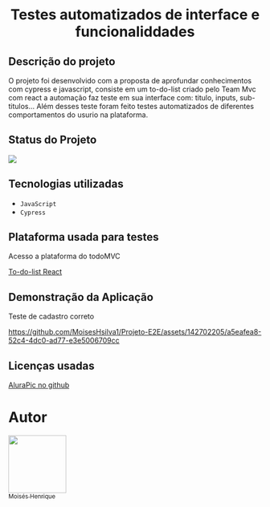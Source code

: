 <h1 align="center"> Testes automatizados de interface e funcionaliddades</h1>

<h2>Descrição do projeto</h2>
<p>O projeto foi desenvolvido com a proposta de aprofundar conhecimentos com cypress e javascript, consiste em um to-do-list criado pelo Team Mvc com react 
 a automação faz teste em sua interface com: titulo, inputs, sub-titulos... Além desses teste foram feito testes automatizados de diferentes comportamentos do usurio na plataforma.
<p/>

<h2>Status do Projeto</h2>
<p align="left">
<img loading="lazy" src="http://img.shields.io/static/v1?label=STATUS&message=%20DESENVOLVIDO&color=GREEN&style=for-the-badge"/>
</p>

<h2>Tecnologias utilizadas</h2>

- ``JavaScript``
- ``Cypress``



<h2>Plataforma usada para testes</h2>
<p>Acesso a plataforma do todoMVC </p>
<a href="https://todomvc.com/examples/react/dist/"> To-do-list React</a>



<h2>Demonstração da Aplicação</h2>
<p>Teste de cadastro correto</p>

https://github.com/MoisesHsilva1/Projeto-E2E/assets/142702205/a5eafea8-52c4-4dc0-ad77-e3e5006709cc

<h2>Licenças usadas</h2>

<a href="https://github.com/alura-cursos/alurapic-base"> AluraPic no github</a>

# Autor

 [<img loading="lazy" src="https://github.com/MoisesHsilva1/Projeto-E2E/assets/142702205/b1a9e6e2-60b0-4ce6-ba81-edcddd954366" width=115><br><sub>Moisés Henrique</sub>](https://github.com/MoisesHsilva1) 


